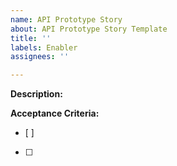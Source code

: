 ```yaml
---
name: API Prototype Story
about: API Prototype Story Template
title: ''
labels: Enabler
assignees: ''

---
```


**Description:**

**Acceptance Criteria:**
- [ ]
- [ ]
